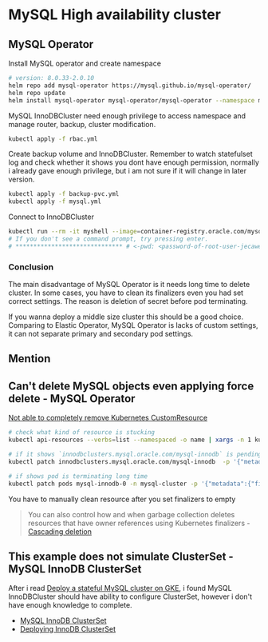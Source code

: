 # MySQL High availability cluster

## MySQL Operator

Install MySQL operator and create namespace

```bash
# version: 8.0.33-2.0.10
helm repo add mysql-operator https://mysql.github.io/mysql-operator/
helm repo update
helm install mysql-operator mysql-operator/mysql-operator --namespace mysql-cluster --create-namespace
```

MySQL InnoDBCluster need enough privilege to access namespace and manage router, backup, cluster modification.

```bash
kubectl apply -f rbac.yml
```

Create backup volume and InnoDBCluster. Remember to watch statefulset log and check whether it shows you dont have enough permission, normally i already gave enough privilege, but i am not sure if it will change in later version.

```bash
kubectl apply -f backup-pvc.yml
kubectl apply -f mysql.yml
```

Connect to InnoDBCluster

```bash
kubectl run --rm -it myshell --image=container-registry.oracle.com/mysql/community-operator -- mysqlsh root@mysql-innodb.mysql-cluster:3306  --sql
# If you don't see a command prompt, try pressing enter.
# ****************************** # <-pwd: <password-of-root-user-jecawe>
```

### Conclusion

The main disadvantage of MySQL Operator is it needs long time to delete cluster. In some cases, you have to clean its finalizers even you had set correct settings. The reason is deletion of secret before pod terminating.

If you wanna deploy a middle size cluster this should be a good choice. Comparing to Elastic Operator, MySQL Operator is lacks of custom settings, it can not separate primary and secondary pod settings.

## Mention

## Can't delete MySQL objects even applying force delete - MySQL Operator

[Not able to completely remove Kubernetes CustomResource](https://stackoverflow.com/questions/52009124/not-able-to-completely-remove-kubernetes-customresource)

```bash
# check what kind of resource is stucking
kubectl api-resources --verbs=list --namespaced -o name | xargs -n 1 kubectl get --show-kind --ignore-not-found -n mysql-cluster

# if it shows `innodbclusters.mysql.oracle.com/mysql-innodb` is pending forever, then run the command below
kubectl patch innodbclusters.mysql.oracle.com/mysql-innodb  -p '{"metadata":{"finalizers":[]}}' --type=merge -n mysql-cluster

# if shows pod is terminating long time
kubectl patch pods mysql-innodb-0 -n mysql-cluster -p '{"metadata":{"finalizers":null}}'
```

You have to manually clean resource after you set finalizers to empty

> You can also control how and when garbage collection deletes resources that have owner references using Kubernetes finalizers - [Cascading deletion](https://kubernetes.io/docs/concepts/architecture/garbage-collection/#cascading-deletion)

## This example does not simulate ClusterSet - MySQL InnoDB ClusterSet

After i read [Deploy a stateful MySQL cluster on GKE](https://cloud.google.com/kubernetes-engine/docs/tutorials/stateful-workloads/mysql), i found MySQL InnoDBCluster should have ability to configure ClusterSet, however i don't have enough knowledge to complete.

- [MySQL InnoDB ClusterSet](https://dev.mysql.com/doc/mysql-shell/8.0/en/innodb-clusterset.html)
- [Deploying InnoDB ClusterSet](https://dev.mysql.com/doc/mysql-shell/8.0/en/innodb-clusterset-deploy.html)